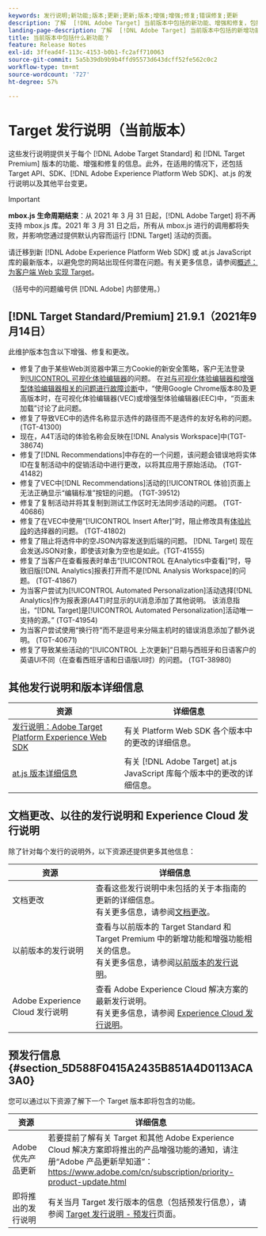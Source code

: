 ```yaml
---
keywords: 发行说明;新功能;版本;更新;更新;版本;增强;增强;修复;错误修复;更新
description: 了解  [!DNL Adobe Target] 当前版本中包括的新功能、增强和修复，包括 SDK、API 和 JavaScript 库。
landing-page-description: 了解  [!DNL Adobe Target] 当前版本中包括的新增功能、增强功能和修复。
title: 当前版本中包括什么新功能？
feature: Release Notes
exl-id: 3ffead4f-113c-4153-b0b1-fc2aff710063
source-git-commit: 5a5b39db9b9b4ffd95573d643dcff52fe562c0c2
workflow-type: tm+mt
source-wordcount: '727'
ht-degree: 57%

---
```


# Target 发行说明（当前版本）

这些发行说明提供关于每个 [!DNL Adobe Target Standard] 和 [!DNL Target Premium] 版本的功能、增强和修复的信息。此外，在适用的情况下，还包括 Target API、SDK、[!DNL Adobe Experience Platform Web SDK]、at.js 的发行说明以及其他平台变更。

>[!IMPORTANT]
>
>**mbox.js 生命周期结束**：从 2021 年 3 月 31 日起，[!DNL Adobe Target] 将不再支持 mbox.js 库。2021 年 3 月 31 日之后，所有从 mbox.js 进行的调用都将失败，并影响您通过提供默认内容而运行 [!DNL Target] 活动的页面。
>
>请迁移到新 [!DNL Adobe Experience Platform Web SDK] 或 at.js JavaScript 库的最新版本，以避免您的网站出现任何潜在问题。有关更多信息，请参阅[概述：为客户端 Web 实现 Target](/help/c-implementing-target/c-implementing-target-for-client-side-web/implement-target-for-client-side-web.md)。

（括号中的问题编号供 [!DNL Adobe] 内部使用。）

## [!DNL Target Standard/Premium] 21.9.1（2021年9月14日）

此维护版本包含以下增强、修复和更改。

* 修复了由于某些Web浏览器中第三方Cookie的新安全策略，客户无法登录到[!UICONTROL 可视化体验编辑器](VEC)的问题。 在[对与可视化体验编辑器和增强型体验编辑器相关的问题进行故障诊断](/help/c-experiences/c-visual-experience-composer/r-troubleshoot-composer/issues-related-to-the-visual-experience-composer-vec-and-enhanced-experience-composer-eec.md)中，“使用Google Chrome版本80及更高版本时，在可视化体验编辑器(VEC)或增强型体验编辑器(EEC)中，“页面未加载”讨论了此问题。
* 修复了导致VEC中的选件名称显示选件的路径而不是选件的友好名称的问题。 (TGT-41300)
* 现在，A4T活动的体验名称会反映在[!DNL Analysis Workspace]中(TGT-38674)
* 修复了[!DNL Recommendations]中存在的一个问题，该问题会错误地将实体ID在复制活动中的促销活动中进行更改，以将其应用于原始活动。 (TGT-41482)
* 修复了VEC中[!DNL Recommendations]活动的[!UICONTROL 体验]页面上无法正确显示“编辑标准”按钮的问题。 (TGT-39512)
* 修复了复制活动并将其复制到测试工作区时无法同步活动的问题。 (TGT-40686)
* 修复了在VEC中使用“[!UICONTROL Insert After]”时，阻止修改具有[体验片段](/help/c-experiences/c-manage-content/aem-experience-fragments.md)的选择器的问题。 (TGT-41802)
* 修复了阻止将选件中的空JSON内容发送到后端的问题。 [!DNL Target] 现在会发送JSON对象，即使该对象为空也是如此。(TGT-41555)
* 修复了当客户在查看报表时单击“[!UICONTROL 在Analytics中查看]”时，导致旧版[!DNL Analytics]报表打开而不是[!DNL Analysis Workspace]的问题。 (TGT-41867)
* 为当客户尝试为[!UICONTROL Automated Personalization]活动选择[!DNL Analytics]作为报表源(A4T)时显示的UI消息添加了其他说明。 该消息指出，“[!DNL Target]是[!UICONTROL Automated Personalization]活动唯一支持的源。” (TGT-41954)
* 为当客户尝试使用“换行符”而不是逗号来分隔主机时的错误消息添加了额外说明。 (TGT-40671)
* 修复了导致某些活动的“[!UICONTROL 上次更新]”日期与西班牙和日语客户的英语UI不同（在查看西班牙语和日语版UI时）的问题。 (TGT-38980)

## 其他发行说明和版本详细信息

| 资源 | 详细信息 |
|--- |--- |
| [发行说明：Adobe Target Platform Experience Web SDK](https://experienceleague.adobe.com/docs/experience-platform/edge/release-notes.html?lang=zh_Hans) | 有关 Platform Web SDK 各个版本中的更改的详细信息。 |
| [at.js 版本详细信息](/help/c-implementing-target/c-implementing-target-for-client-side-web/target-atjs-versions.md) | 有关 [!DNL Adobe Target] at.js JavaScript 库每个版本中的更改的详细信息。 |

## 文档更改、以往的发行说明和 Experience Cloud 发行说明

除了针对每个发行的说明外，以下资源还提供更多其他信息：

| 资源 | 详细信息 |
|--- |--- |
| 文档更改 | 查看这些发行说明中未包括的关于本指南的更新的详细信息。<br>有关更多信息，请参阅[文档更改](/help/r-release-notes/doc-change.md#reference_366123CF00994BACBBF9BBDF2C4D840C)。 |
| 以前版本的发行说明 | 查看与以前版本的 Target Standard 和 Target Premium 中的新增功能和增强功能相关的信息。<br>有关更多信息，请参阅[以前版本的发行说明](/help/r-release-notes/release-notes-for-previous-releases.md)。 |
| Adobe Experience Cloud 发行说明 | 查看 Adobe Experience Cloud 解决方案的最新发行说明。<br>有关更多信息，请参阅 [Experience Cloud 发行说明](https://experienceleague.adobe.com/docs/release-notes/experience-cloud/current.html?lang=zh-Hans)。 |

## 预发行信息 {#section_5D588F0415A2435B851A4D0113ACA3A0}

您可以通过以下资源了解下一个 Target 版本即将包含的功能。

| 资源 | 详细信息 |
|--- |--- |
| Adobe 优先产品更新 | 若要提前了解有关 Target 和其他 Adobe Experience Cloud 解决方案即将推出的产品增强功能的通知，请注册“Adobe 产品更新早知道”：<br>[](https://www.adobe.com/cn/subscription/priority-product-update.html)https://www.adobe.com/cn/subscription/priority-product-update.html |
| 即将推出的发行说明 | 有关当月 Target 发行版本的信息（包括预发行信息），请参阅 [Target 发行说明 - 预发行](/help/r-release-notes/target-release-notes.md)页面。 |
